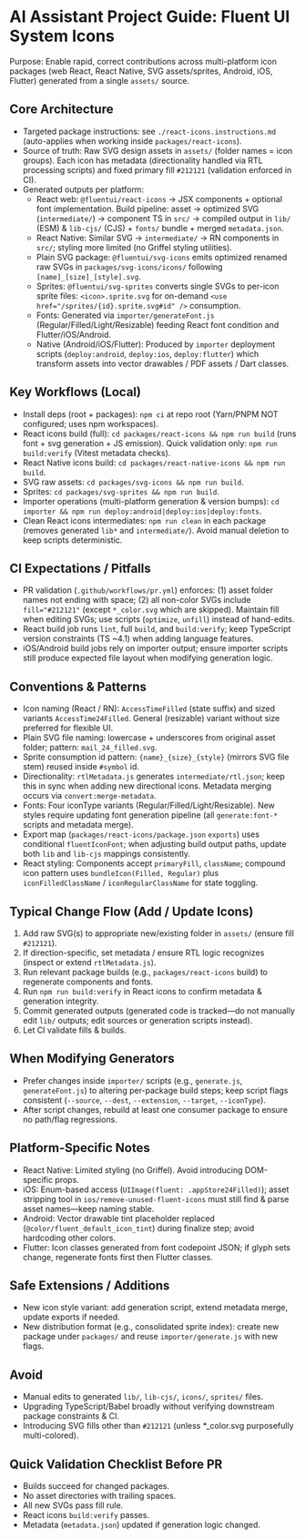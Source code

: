 # AI Assistant Project Guide: Fluent UI System Icons

Purpose: Enable rapid, correct contributions across multi-platform icon packages (web React, React Native, SVG assets/sprites, Android, iOS, Flutter) generated from a single `assets/` source.

## Core Architecture
- Targeted package instructions: see `./react-icons.instructions.md` (auto-applies when working inside `packages/react-icons`).
- Source of truth: Raw SVG design assets in `assets/` (folder names = icon groups). Each icon has metadata (directionality handled via RTL processing scripts) and fixed primary fill `#212121` (validation enforced in CI).
- Generated outputs per platform:
  - React web: `@fluentui/react-icons` → JSX components + optional font implementation. Build pipeline: asset -> optimized SVG (`intermediate/`) -> component TS in `src/` -> compiled output in `lib/` (ESM) & `lib-cjs/` (CJS) + `fonts/` bundle + merged `metadata.json`.
  - React Native: Similar SVG -> `intermediate/` -> RN components in `src/`; styling more limited (no Griffel styling utilities).
  - Plain SVG package: `@fluentui/svg-icons` emits optimized renamed raw SVGs in `packages/svg-icons/icons/` following `[name]_[size]_[style].svg`.
  - Sprites: `@fluentui/svg-sprites` converts single SVGs to per-icon sprite files: `<icon>.sprite.svg` for on-demand `<use href="/sprites/{id}.sprite.svg#id" />` consumption.
  - Fonts: Generated via `importer/generateFont.js` (Regular/Filled/Light/Resizable) feeding React font condition and Flutter/iOS/Android.
  - Native (Android/iOS/Flutter): Produced by `importer` deployment scripts (`deploy:android`, `deploy:ios`, `deploy:flutter`) which transform assets into vector drawables / PDF assets / Dart classes.

## Key Workflows (Local)
- Install deps (root + packages): `npm ci` at repo root (Yarn/PNPM NOT configured; uses npm workspaces).
- React icons build (full): `cd packages/react-icons && npm run build` (runs font + svg generation + JS emission). Quick validation only: `npm run build:verify` (Vitest metadata checks).
- React Native icons build: `cd packages/react-native-icons && npm run build`.
- SVG raw assets: `cd packages/svg-icons && npm run build`.
- Sprites: `cd packages/svg-sprites && npm run build`.
- Importer operations (multi-platform generation & version bumps): `cd importer && npm run deploy:android|deploy:ios|deploy:fonts`.
- Clean React icons intermediates: `npm run clean` in each package (removes generated `lib*` and `intermediate/`). Avoid manual deletion to keep scripts deterministic.

## CI Expectations / Pitfalls
- PR validation (`.github/workflows/pr.yml`) enforces: (1) asset folder names not ending with space; (2) all non-color SVGs include `fill="#212121"` (except `*_color.svg` which are skipped). Maintain fill when editing SVGs; use scripts (`optimize`, `unfill`) instead of hand-edits.
- React build job runs `lint`, full `build`, and `build:verify`; keep TypeScript version constraints (TS ~4.1) when adding language features.
- iOS/Android build jobs rely on importer output; ensure importer scripts still produce expected file layout when modifying generation logic.

## Conventions & Patterns
- Icon naming (React / RN): `AccessTimeFilled` (state suffix) and sized variants `AccessTime24Filled`. General (resizable) variant without size preferred for flexible UI.
- Plain SVG file naming: lowercase + underscores from original asset folder; pattern: `mail_24_filled.svg`.
- Sprite consumption id pattern: `{name}_{size}_{style}` (mirrors SVG file stem) reused inside `#symbol` id.
- Directionality: `rtlMetadata.js` generates `intermediate/rtl.json`; keep this in sync when adding new directional icons. Metadata merging occurs via `convert:merge-metadata`.
- Fonts: Four iconType variants (Regular/Filled/Light/Resizable). New styles require updating font generation pipeline (all `generate:font-*` scripts and metadata merge).
- Export map (`packages/react-icons/package.json` `exports`) uses conditional `fluentIconFont`; when adjusting build output paths, update both `lib` and `lib-cjs` mappings consistently.
- React styling: Components accept `primaryFill`, `className`; compound icon pattern uses `bundleIcon(Filled, Regular)` plus `iconFilledClassName` / `iconRegularClassName` for state toggling.

## Typical Change Flow (Add / Update Icons)
1. Add raw SVG(s) to appropriate new/existing folder in `assets/` (ensure fill `#212121`).
2. If direction-specific, set metadata / ensure RTL logic recognizes (inspect or extend `rtlMetadata.js`).
3. Run relevant package builds (e.g., `packages/react-icons` build) to regenerate components and fonts.
4. Run `npm run build:verify` in React icons to confirm metadata & generation integrity.
5. Commit generated outputs (generated code is tracked—do not manually edit `lib/` outputs; edit sources or generation scripts instead).
6. Let CI validate fills & builds.

## When Modifying Generators
- Prefer changes inside `importer/` scripts (e.g., `generate.js`, `generateFont.js`) to altering per-package build steps; keep script flags consistent (`--source`, `--dest`, `--extension`, `--target`, `--iconType`).
- After script changes, rebuild at least one consumer package to ensure no path/flag regressions.

## Platform-Specific Notes
- React Native: Limited styling (no Griffel). Avoid introducing DOM-specific props.
- iOS: Enum-based access (`UIImage(fluent: .appStore24Filled)`); asset stripping tool in `ios/remove-unused-fluent-icons` must still find & parse asset names—keep naming stable.
- Android: Vector drawable tint placeholder replaced (`@color/fluent_default_icon_tint`) during finalize step; avoid hardcoding other colors.
- Flutter: Icon classes generated from font codepoint JSON; if glyph sets change, regenerate fonts first then Flutter classes.

## Safe Extensions / Additions
- New icon style variant: add generation script, extend metadata merge, update exports if needed.
- New distribution format (e.g., consolidated sprite index): create new package under `packages/` and reuse `importer/generate.js` with new flags.

## Avoid
- Manual edits to generated `lib/`, `lib-cjs/`, `icons/`, `sprites/` files.
- Upgrading TypeScript/Babel broadly without verifying downstream package constraints & CI.
- Introducing SVG fills other than `#212121` (unless *_color.svg purposefully multi-colored).

## Quick Validation Checklist Before PR
- Builds succeed for changed packages.
- No asset directories with trailing spaces.
- All new SVGs pass fill rule.
- React icons `build:verify` passes.
- Metadata (`metadata.json`) updated if generation logic changed.
